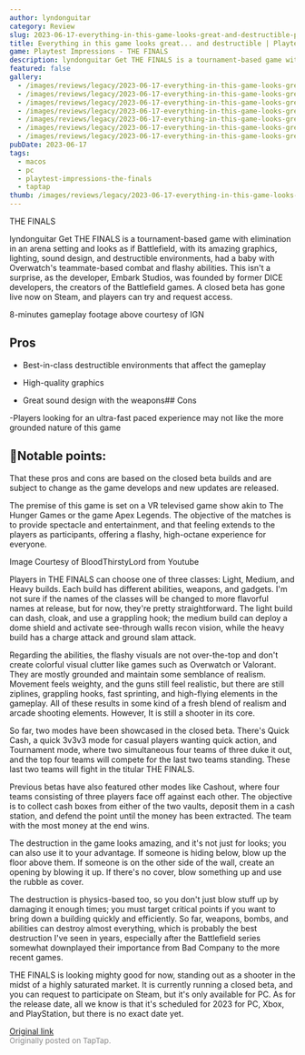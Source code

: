 ```yaml
---
author: lyndonguitar
category: Review
slug: 2023-06-17-everything-in-this-game-looks-great-and-destructible-playtest-impressions-the-finals
title: Everything in this game looks great... and destructible | Playtest Impressions - THE FINALS
game: Playtest Impressions - THE FINALS
description: lyndonguitar Get THE FINALS is a tournament-based game with elimination in an arena setting and looks as if Battlefield, with its amazing graphics, lighting, sound design, and destructible environments, had a baby with Overwatch's teammate-based combat and flashy abilities. This isn't a surprise, as the developer, Embark Studios, was founded by former DICE developers, the creators of the Battlefield games. A closed beta has gone live now on Steam, and players can try and request access.
featured: false
gallery:
  - /images/reviews/legacy/2023-06-17-everything-in-this-game-looks-great-and-destructible--playtest-impressions---the-finals-0.avif
  - /images/reviews/legacy/2023-06-17-everything-in-this-game-looks-great-and-destructible--playtest-impressions---the-finals-1.avif
  - /images/reviews/legacy/2023-06-17-everything-in-this-game-looks-great-and-destructible--playtest-impressions---the-finals-2.avif
  - /images/reviews/legacy/2023-06-17-everything-in-this-game-looks-great-and-destructible--playtest-impressions---the-finals-3.avif
  - /images/reviews/legacy/2023-06-17-everything-in-this-game-looks-great-and-destructible--playtest-impressions---the-finals-4.avif
  - /images/reviews/legacy/2023-06-17-everything-in-this-game-looks-great-and-destructible--playtest-impressions---the-finals-5.avif
  - /images/reviews/legacy/2023-06-17-everything-in-this-game-looks-great-and-destructible--playtest-impressions---the-finals-6.avif
pubDate: 2023-06-17
tags:
  - macos
  - pc
  - playtest-impressions-the-finals
  - taptap
thumb: /images/reviews/legacy/2023-06-17-everything-in-this-game-looks-great-and-destructible--playtest-impressions---the-finals-0.avif
---
```


THE FINALS

lyndonguitar
Get
THE FINALS is a tournament-based game with elimination in an arena setting and looks as if Battlefield, with its amazing graphics, lighting, sound design, and destructible environments, had a baby with Overwatch's teammate-based combat and flashy abilities. This isn't a surprise, as the developer, Embark Studios, was founded by former DICE developers, the creators of the Battlefield games. A closed beta has gone live now on Steam, and players can try and request access.

8-minutes gameplay footage above courtesy of IGN




## Pros



- Best-in-class destructible environments that affect the gameplay


- High-quality graphics


- Great sound design with the weapons## Cons


-Players looking for an ultra-fast paced experience may not like the more grounded nature of this game


## 📝Notable points:

That these pros and cons are based on the closed beta builds and are subject to change as the game develops and new updates are released.

The premise of this game is set on a VR televised game show akin to The Hunger Games or the game Apex Legends. The objective of the matches is to provide spectacle and entertainment, and that feeling extends to the players as participants, offering a flashy, high-octane experience for everyone.

Image Courtesy of BloodThirstyLord from Youtube

Players in THE FINALS can choose one of three classes: Light, Medium, and Heavy builds. Each build has different abilities, weapons, and gadgets. I'm not sure if the names of the classes will be changed to more flavorful names at release, but for now, they're pretty straightforward. The light build can dash, cloak, and use a grappling hook; the medium build can deploy a dome shield and activate see-through walls recon vision, while the heavy build has a charge attack and ground slam attack.

Regarding the abilities, the flashy visuals are not over-the-top and don't create colorful visual clutter like games such as Overwatch or Valorant. They are mostly grounded and maintain some semblance of realism. Movement feels weighty, and the guns still feel realistic, but there are still ziplines, grappling hooks, fast sprinting, and high-flying elements in the gameplay. All of these results in some kind of a fresh blend of realism and arcade shooting elements. However, It is still a shooter in its core.

So far, two modes have been showcased in the closed beta. There's Quick Cash, a quick 3v3v3 mode for casual players wanting quick action, and Tournament mode, where two simultaneous four teams of three duke it out, and the top four teams will compete for the last two teams standing. These last two teams will fight in the titular THE FINALS.

Previous betas have also featured other modes like Cashout, where four teams consisting of three players face off against each other. The objective is to collect cash boxes from either of the two vaults, deposit them in a cash station, and defend the point until the money has been extracted. The team with the most money at the end wins.

The destruction in the game looks amazing, and it's not just for looks; you can also use it to your advantage. If someone is hiding below, blow up the floor above them. If someone is on the other side of the wall, create an opening by blowing it up. If there's no cover, blow something up and use the rubble as cover.

The destruction is physics-based too, so you don't just blow stuff up by damaging it enough times; you must target critical points if you want to bring down a building quickly and efficiently. So far, weapons, bombs, and abilities can destroy almost everything, which is probably the best destruction I've seen in years, especially after the Battlefield series somewhat downplayed their importance from Bad Company to the more recent games.

THE FINALS is looking mighty good for now, standing out as a shooter in the midst of a highly saturated market. It is currently running a closed beta, and you can request to participate on Steam, but it's only available for PC. As for the release date, all we know is that it's scheduled for 2023 for PC, Xbox, and PlayStation, but there is no exact date yet.

[Original link](https://www.taptap.io/post/5831636)<br><span style="font-size: 0.95em; color: #888;">Originally posted on TapTap.</span>